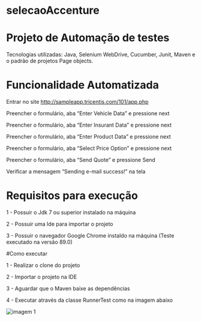 # selecaoAccenture
# Projeto de Automação de testes

Tecnologias utilizadas: Java, Selenium WebDrive, Cucumber, Junit, Maven e o padrão de projetos Page objects.


# Funcionalidade Automatizada

Entrar no site http://sampleapp.tricentis.com/101/app.php

Preencher o formulário, aba “Enter Vehicle Data” e pressione next

Preencher o formulário, aba “Enter Insurant Data” e pressione next

Preencher o formulário, aba “Enter Product Data” e pressione next

Preencher o formulário, aba “Select Price Option” e pressione next

Preencher o formulário, aba “Send Quote” e pressione Send

Verificar a mensagem “Sending e-mail success!” na tela


# Requisitos para execução

1 - Possuir o Jdk 7 ou superior instalado na máquina

2 - Possuir uma Ide para importar o projeto

3 - Possuir o navegador Google Chrome instaldo na máquina (Teste executado na versão 89.0)


#Como executar

1 - Realizar o clone do projeto

2 - Importar o projeto na IDE

3 - Aguardar que o Maven baixe as dependências

4 - Executar através da classe RunnerTest como na imagem abaixo

![imagem 1](https://user-images.githubusercontent.com/47854545/115029088-fefc5000-9e9b-11eb-83bc-d0587a10afb8.png)

